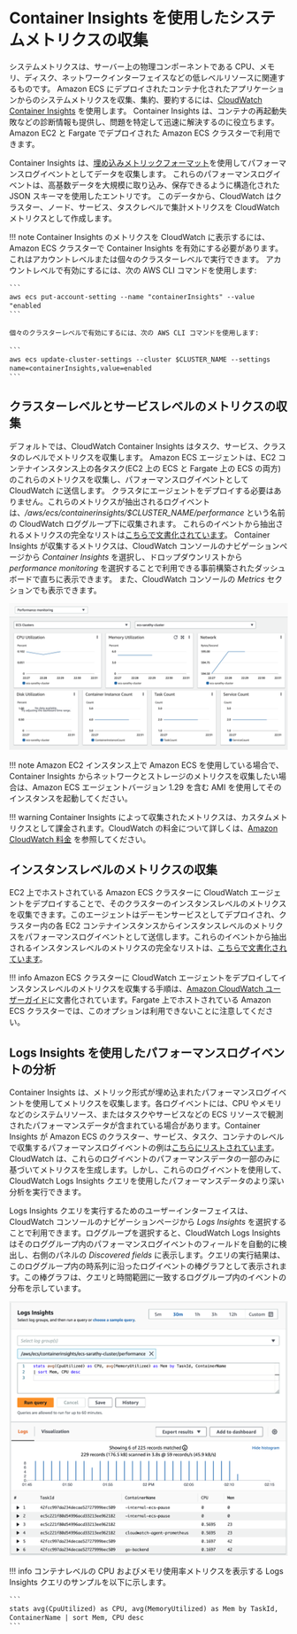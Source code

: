 # Container Insights を使用したシステムメトリクスの収集

システムメトリクスは、サーバー上の物理コンポーネントである CPU、メモリ、ディスク、ネットワークインターフェイスなどの低レベルリソースに関連するものです。
Amazon ECS にデプロイされたコンテナ化されたアプリケーションからのシステムメトリクスを収集、集約、要約するには、[CloudWatch Container Insights](https://docs.aws.amazon.com/AmazonCloudWatch/latest/monitoring/ContainerInsights.html) を使用します。
Container Insights は、コンテナの再起動失敗などの診断情報も提供し、問題を特定して迅速に解決するのに役立ちます。
Amazon EC2 と Fargate でデプロイされた Amazon ECS クラスターで利用できます。

Container Insights は、[埋め込みメトリックフォーマット](https://docs.aws.amazon.com/AmazonCloudWatch/latest/monitoring/CloudWatch_Embedded_Metric_Format.html)を使用してパフォーマンスログイベントとしてデータを収集します。
これらのパフォーマンスログイベントは、高基数データを大規模に取り込み、保存できるように構造化された JSON スキーマを使用したエントリです。
このデータから、CloudWatch はクラスター、ノード、サービス、タスクレベルで集計メトリクスを CloudWatch メトリクスとして作成します。

!!! note
	Container Insights のメトリクスを CloudWatch に表示するには、Amazon ECS クラスターで Container Insights を有効にする必要があります。
	これはアカウントレベルまたは個々のクラスターレベルで実行できます。
	アカウントレベルで有効にするには、次の AWS CLI コマンドを使用します:

	```
    aws ecs put-account-setting --name "containerInsights" --value "enabled
    ```

	個々のクラスターレベルで有効にするには、次の AWS CLI コマンドを使用します:

	```
    aws ecs update-cluster-settings --cluster $CLUSTER_NAME --settings name=containerInsights,value=enabled
    ```

## クラスターレベルとサービスレベルのメトリクスの収集

デフォルトでは、CloudWatch Container Insights はタスク、サービス、クラスタのレベルでメトリクスを収集します。
Amazon ECS エージェントは、EC2 コンテナインスタンス上の各タスク(EC2 上の ECS と Fargate 上の ECS の両方)のこれらのメトリクスを収集し、パフォーマンスログイベントとして CloudWatch に送信します。
クラスタにエージェントをデプロイする必要はありません。これらのメトリクスが抽出されるログイベントは、*/aws/ecs/containerinsights/$CLUSTER_NAME/performance* という名前の CloudWatch ロググループ下に収集されます。
これらのイベントから抽出されるメトリクスの完全なリストは[こちらで文書化されています](https://docs.aws.amazon.com/AmazonCloudWatch/latest/monitoring/Container-Insights-metrics-ECS.html)。
Container Insights が収集するメトリクスは、CloudWatch コンソールのナビゲーションページから *Container Insights* を選択し、ドロップダウンリストから *performance monitoring* を選択することで利用できる事前構築されたダッシュボードで直ちに表示できます。
また、CloudWatch コンソールの *Metrics* セクションでも表示できます。

![Container Insights metrics dashboard](../../../../images/ContainerInsightsMetrics.png)

!!! note
    Amazon EC2 インスタンス上で Amazon ECS を使用している場合で、Container Insights からネットワークとストレージのメトリクスを収集したい場合は、Amazon ECS エージェントバージョン 1.29 を含む AMI を使用してそのインスタンスを起動してください。
    
!!! warning
    Container Insights によって収集されたメトリクスは、カスタムメトリクスとして課金されます。CloudWatch の料金について詳しくは、[Amazon CloudWatch 料金](https://aws.amazon.com/cloudwatch/pricing/) を参照してください。

## インスタンスレベルのメトリクスの収集

EC2 上でホストされている Amazon ECS クラスターに CloudWatch エージェントをデプロイすることで、そのクラスターのインスタンスレベルのメトリクスを収集できます。このエージェントはデーモンサービスとしてデプロイされ、クラスター内の各 EC2 コンテナインスタンスからインスタンスレベルのメトリクスをパフォーマンスログイベントとして送信します。これらのイベントから抽出されるインスタンスレベルのメトリクスの完全なリストは、[こちらで文書化されています](https://docs.aws.amazon.com/AmazonCloudWatch/latest/monitoring/Container-Insights-metrics-ECS.html)。

!!! info
    Amazon ECS クラスターに CloudWatch エージェントをデプロイしてインスタンスレベルのメトリクスを収集する手順は、[Amazon CloudWatch ユーザーガイド](https://docs.aws.amazon.com/AmazonCloudWatch/latest/monitoring/deploy-container-insights-ECS-instancelevel.html)に文書化されています。Fargate 上でホストされている Amazon ECS クラスターでは、このオプションは利用できないことに注意してください。

## Logs Insights を使用したパフォーマンスログイベントの分析

Container Insights は、メトリック形式が埋め込まれたパフォーマンスログイベントを使用してメトリクスを収集します。各ログイベントには、CPU やメモリなどのシステムリソース、またはタスクやサービスなどの ECS リソースで観測されたパフォーマンスデータが含まれている場合があります。Container Insights が Amazon ECS のクラスター、サービス、タスク、コンテナのレベルで収集するパフォーマンスログイベントの例は[こちらにリストされています](https://docs.aws.amazon.com/AmazonCloudWatch/latest/monitoring/Container-Insights-reference-performance-logs-ECS.html)。CloudWatch は、これらのログイベントのパフォーマンスデータの一部のみに基づいてメトリクスを生成します。しかし、これらのログイベントを使用して、CloudWatch Logs Insights クエリを使用したパフォーマンスデータのより深い分析を実行できます。

Logs Insights クエリを実行するためのユーザーインターフェイスは、CloudWatch コンソールのナビゲーションページから *Logs Insights* を選択することで利用できます。ロググループを選択すると、CloudWatch Logs Insights はそのロググループ内のパフォーマンスログイベントのフィールドを自動的に検出し、右側のパネルの *Discovered fields* に表示します。クエリの実行結果は、このロググループ内の時系列に沿ったログイベントの棒グラフとして表示されます。この棒グラフは、クエリと時間範囲に一致するロググループ内のイベントの分布を示しています。

![Logs Insights ダッシュボード](../../../../images/LogInsights.png)  

!!! info
    コンテナレベルの CPU およびメモリ使用率メトリクスを表示する Logs Insights クエリのサンプルを以下に示します。
    
    ```
    stats avg(CpuUtilized) as CPU, avg(MemoryUtilized) as Mem by TaskId, ContainerName | sort Mem, CPU desc
    ```

